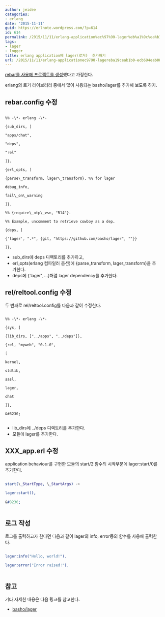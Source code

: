 ```yaml
---
author: jeidee
categories:
- erlang
date: '2015-11-11'
guid: https://erlnote.wordpress.com/?p=614
id: 614
permalink: /2015/11/11/erlang-application%ec%97%90-lager%eb%a1%9c%ea%b1%b0-%ec%b6%94%ea%b0%80%ed%95%98%ea%b8%b0/
tags:
- lager
- logger
title: erlang application에 lager(로거)  추가하기
url: /2015/11/11/erlang-applicationec9790-lagereba19ceab1b0-ecb694eab080ed9598eab8b0
---
```


[rebar를 사용해 프로젝트를 생성](https://erlnote.wordpress.com/2015/11/06/erlang-rebar%EC%9D%98-project-template%EC%9D%84-%ED%99%9C%EC%9A%A9%ED%95%9C-application-%EB%BC%88%EB%8C%80-%EB%A7%8C%EB%93%A4%EA%B8%B0/)했다고 가정한다.

erlang의 로거 라이브러리 중에서 많이 사용되는 basho/lager를 추가해 보도록 하자.

## rebar.config 수정

```
  
%% -\*- erlang -\*-

{sub_dirs, [
    
"apps/chat",
    
"deps",
    
"rel"
  
]}.

{erl_opts, [
    
{parse\_transform, lager\_transform}, %% for lager
    
debug_info,
    
fail\_on\_warning
  
]}.

%% {require\_otp\_vsn, "R14"}.

%% Example, uncomment to retrieve cowboy as a dep.
  
{deps, [
    
{'lager', ".*", {git, "https://github.com/basho/lager", ""}}
  
]}.

```

  * sub_dirs에 deps 디렉토리를 추가하고,
  * erl\_opts(erlang 컴파일러 옵션)에 {parse\_transform, lager_transform}을 추가한다.
  * deps에 {&#8216;lager&#8217;, &#8230;}처럼 lager dependency를 추가한다.

## rel/reltool.config 수정

두 번째로 rel/reltool.config를 다음과 같이 수정한다.

```
  
%% -\*- erlang -\*-

{sys, [
         
{lib_dirs, ["../apps", "../deps"]},
         
{rel, "myweb", "0.1.0",
          
[
           
kernel,
           
stdlib,
           
sasl,
           
lager,
           
chat
          
]},
  
&#8230;
  
```

  * lib_dirs에 ../deps 디렉토리를 추가한다.
  * 모듈에 lager를 추가한다.

## XXX_app.erl 수정

application behaviour를 구현한 모듈의 start/2 함수의 시작부분에 lager:start/0를 추가한다.

```erlang
  
start(\_StartType, \_StartArgs) ->
    
lager:start(),
    
&#8230;
  
```

## 로그 작성

로그를 출력하고자 한다면 다음과 같이 lager의 info, error등의 함수를 사용해 출력한다.

```erlang
  
lager:info("Hello, world!").
  
lager:error("Error raised!").
  
```

## 참고

기타 자세한 내용은 다음 링크를 참고한다.

  * [basho/lager](https://github.com/basho/lager)